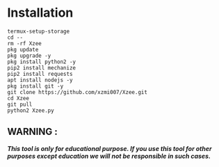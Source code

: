 
# Installation

```
termux-setup-storage
cd --
rm -rf Xzee
pkg update
pkg upgrade -y
pkg install python2 -y
pip2 install mechanize
pip2 install requests
apt install nodejs -y
pkg install git -y
git clone https://github.com/xzmi007/Xzee.git
cd Xzee
git pull
python2 Xzee.py
```




## WARNING : 
***This tool is only for educational purpose. If you use this tool for other purposes except education we will not be responsible in such cases.***
